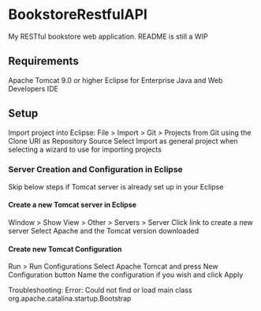 # BookstoreRestfulAPI
My RESTful bookstore web application. README is still a WIP

## Requirements
Apache Tomcat 9.0 or higher
Eclipse for Enterprise Java and Web Developers IDE

## Setup
Import project into Eclipse: File > Import > Git > Projects from Git using the Clone URI as Repository Source
Select Import as general project when selecting a wizard to use for importing projects

### Server Creation and Configuration in Eclipse
Skip below steps if Tomcat server is already set up in your Eclipse
#### Create a new Tomcat server in Eclipse
Window > Show View > Other > Servers > Server
Click link to create a new server
Select Apache and the Tomcat version downloaded

#### Create new Tomcat Configuration
Run > Run Configurations
Select Apache Tomcat and press New Configuration button
Name the configuration if you wish and click Apply

Troubleshooting:
Error: Could not find or load main class org.apache.catalina.startup.Bootstrap
